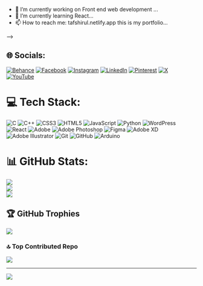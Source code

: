 
- 🔭 I’m currently working on Front end web development ...
- 🌱 I’m currently learning React...
- 📫 How to reach me: tafshirul.netlify.app this is my portfolio...

-->


## 🌐 Socials:
[![Behance](https://img.shields.io/badge/Behance-1769ff?logo=behance&logoColor=white)](https://behance.net/tafshirul24) [![Facebook](https://img.shields.io/badge/Facebook-%231877F2.svg?logo=Facebook&logoColor=white)](https://facebook.com/tafshirul24) [![Instagram](https://img.shields.io/badge/Instagram-%23E4405F.svg?logo=Instagram&logoColor=white)](https://instagram.com/tafshirul24) [![LinkedIn](https://img.shields.io/badge/LinkedIn-%230077B5.svg?logo=linkedin&logoColor=white)](https://linkedin.com/in/tafshirul24) [![Pinterest](https://img.shields.io/badge/Pinterest-%23E60023.svg?logo=Pinterest&logoColor=white)](https://pinterest.com/tafshirul24) [![X](https://img.shields.io/badge/X-black.svg?logo=X&logoColor=white)](https://x.com/tafshirul24) [![YouTube](https://img.shields.io/badge/YouTube-%23FF0000.svg?logo=YouTube&logoColor=white)](https://youtube.com/@tafshirul24) 

# 💻 Tech Stack:
![C](https://img.shields.io/badge/c-%2300599C.svg?style=plastic&logo=c&logoColor=white) ![C++](https://img.shields.io/badge/c++-%2300599C.svg?style=plastic&logo=c%2B%2B&logoColor=white) ![CSS3](https://img.shields.io/badge/css3-%231572B6.svg?style=plastic&logo=css3&logoColor=white) ![HTML5](https://img.shields.io/badge/html5-%23E34F26.svg?style=plastic&logo=html5&logoColor=white) ![JavaScript](https://img.shields.io/badge/javascript-%23323330.svg?style=plastic&logo=javascript&logoColor=%23F7DF1E) ![Python](https://img.shields.io/badge/python-3670A0?style=plastic&logo=python&logoColor=ffdd54) ![WordPress](https://img.shields.io/badge/WordPress-%23117AC9.svg?style=plastic&logo=WordPress&logoColor=white) ![React](https://img.shields.io/badge/react-%2320232a.svg?style=plastic&logo=react&logoColor=%2361DAFB) ![Adobe](https://img.shields.io/badge/adobe-%23FF0000.svg?style=plastic&logo=adobe&logoColor=white) ![Adobe Photoshop](https://img.shields.io/badge/adobe%20photoshop-%2331A8FF.svg?style=plastic&logo=adobe%20photoshop&logoColor=white) ![Figma](https://img.shields.io/badge/figma-%23F24E1E.svg?style=plastic&logo=figma&logoColor=white) ![Adobe XD](https://img.shields.io/badge/Adobe%20XD-470137?style=plastic&logo=Adobe%20XD&logoColor=#FF61F6) ![Adobe Illustrator](https://img.shields.io/badge/adobe%20illustrator-%23FF9A00.svg?style=plastic&logo=adobe%20illustrator&logoColor=white) ![Git](https://img.shields.io/badge/git-%23F05033.svg?style=plastic&logo=git&logoColor=white) ![GitHub](https://img.shields.io/badge/github-%23121011.svg?style=plastic&logo=github&logoColor=white) ![Arduino](https://img.shields.io/badge/-Arduino-00979D?style=plastic&logo=Arduino&logoColor=white)
# 📊 GitHub Stats:
![](https://github-readme-stats.vercel.app/api?username=Tafshirul24&theme=dark&hide_border=false&include_all_commits=true&count_private=true)<br/>
![](https://github-readme-streak-stats.herokuapp.com/?user=Tafshirul24&theme=dark&hide_border=false)<br/>
![](https://github-readme-stats.vercel.app/api/top-langs/?username=Tafshirul24&theme=dark&hide_border=false&include_all_commits=true&count_private=true&layout=compact)

## 🏆 GitHub Trophies
![](https://github-profile-trophy.vercel.app/?username=Tafshirul24&theme=shadow_blue&no-frame=false&no-bg=true&margin-w=4)

### 🔝 Top Contributed Repo
![](https://github-contributor-stats.vercel.app/api?username=Tafshirul24&limit=5&theme=shadow_blue&combine_all_yearly_contributions=true)

---
[![](https://visitcount.itsvg.in/api?id=Tafshirul24&icon=0&color=1)](https://visitcount.itsvg.in)

<!-- Proudly created with GPRM ( https://gprm.itsvg.in ) -->
